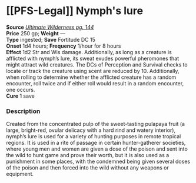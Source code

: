 # [[PFS-Legal]] Nymph's lure

**Source** [_Ultimate Wilderness pg. 144_](http://paizo.com/products/btpy9ujo)  
**Price** 250 gp; **Weight** —  
**Type** ingested; **Save** Fortitude DC 15  
**Onset** 1d4 hours; **Frequency** 1/hour for 8 hours  
**Effect** 1d2 Str and Wis damage. Additionally, as long as a creature is afflicted with nymph’s lure, its sweat exudes powerful pheromones that might attract wild creatures. The DCs of Perception and Survival checks to locate or track the creature using scent are reduced by 10. Additionally, when rolling to determine whether the afflicted creature has a random encounter, roll twice and if either roll would result in a random encounter, one occurs.  
**Cure** 1 save

### Description

Created from the concentrated pulp of the sweet-tasting pulapaya fruit (a large, bright-red, ovular delicacy with a hard rind and watery interior), nymph’s lure is used for a variety of hunting purposes in remote tropical regions. It is used in a rite of passage in certain hunter-gatherer societies, where young men and women are given a dose of the poison and sent into the wild to hunt game and prove their worth, but it is also used as a punishment in some places, with the condemned being given several doses of the poison and then forced into the wild without any weapons or equipment.